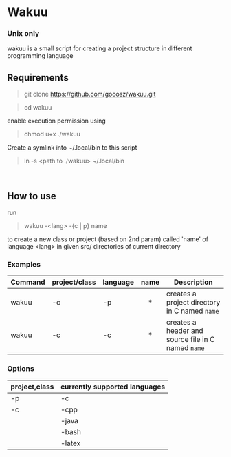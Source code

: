 # Wakuu
### Unix only

wakuu is a small script for creating a project structure in different programming language <br />


## Requirements

> git clone https://github.com/gooosz/wakuu.git

> cd wakuu

enable execution permission using <br />

> chmod u+x ./wakuu

Create a symlink into ~/.local/bin to this script <br />

> ln -s <path to ./wakuu> ~/.local/bin

<br />

## How to use

run

> wakuu -\<lang> -{c | p} name

to create a new class or project (based on 2nd param) called 'name' of language \<lang> in given src/ directories of current directory
<br />


### Examples
| Command | project/class | language | name | Description |
| ------- | ------------- | -------- | ---- | ----------- |
| wakuu   | -c            | -p       | <center>*</center> | creates a project directory in C named `name` |
| wakuu   | -c            | -c       | <center>*</center> | creates a header and source file in C named `name` |


### Options
| project,class | currently supported languages |
| ------------- | -------- |
| -p            | -c       |
| -c            | -cpp     |
|               | -java    |
|               | -bash    |
|               | -latex   |





